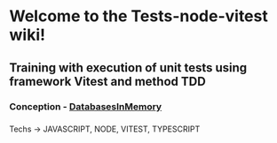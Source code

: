 #  Welcome to the Tests-node-vitest wiki!



## Training with execution of unit tests using framework Vitest and method TDD



### Conception - [DatabasesInMemory](https://martinfowler.com/bliki/InMemoryTestDatabase.html#:~:text=An%20in%2Dmemory%20database%20is,destroyed%20when%20the%20process%20finishes.)


###  
### 
Techs -> JAVASCRIPT, NODE, VITEST, TYPESCRIPT
